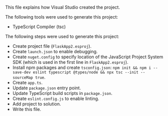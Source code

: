 This file explains how Visual Studio created the project.

The following tools were used to generate this project:
- TypeScript Compiler (tsc)

The following steps were used to generate this project:
- Create project file (`FlaskApp2.esproj`).
- Create `launch.json` to enable debugging.
- Create `nuget.config` to specify location of the JavaScript Project System SDK (which is used in the first line in `FlaskApp2.esproj`).
- Install npm packages and create `tsconfig.json`: `npm init && npm i --save-dev eslint typescript @types/node && npx tsc --init --sourceMap true`.
- Create `app.ts`.
- Update `package.json` entry point.
- Update TypeScript build scripts in `package.json`.
- Create `eslint.config.js` to enable linting.
- Add project to solution.
- Write this file.
